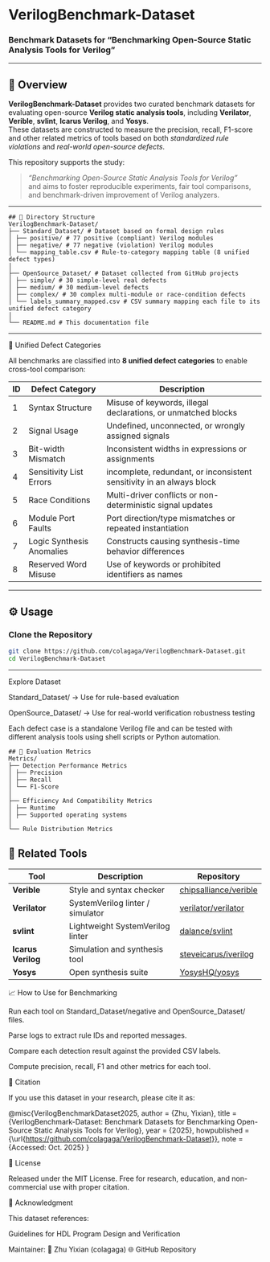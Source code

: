 # VerilogBenchmark-Dataset

### Benchmark Datasets for “Benchmarking Open-Source Static Analysis Tools for Verilog”

---

## 📘 Overview

**VerilogBenchmark-Dataset** provides two curated benchmark datasets for evaluating open-source **Verilog static analysis tools**, including **Verilator**, **Verible**, **svlint**, **Icarus Verilog**, and **Yosys**.  
These datasets are constructed to measure the precision, recall, F1-score and other related metrics of tools based on both *standardized rule violations* and *real-world open-source defects*.

This repository supports the study:  
> *“Benchmarking Open-Source Static Analysis Tools for Verilog”*  
and aims to foster reproducible experiments, fair tool comparisons, and benchmark-driven improvement of Verilog analyzers.

---
```
## 📁 Directory Structure
VerilogBenchmark-Dataset/
├── Standard_Dataset/ # Dataset based on formal design rules
│ ├── positive/ # 77 positive (compliant) Verilog modules
│ ├── negative/ # 77 negative (violation) Verilog modules
│ └── mapping_table.csv # Rule-to-category mapping table (8 unified defect types)
│
├── OpenSource_Dataset/ # Dataset collected from GitHub projects
│ ├── simple/ # 30 simple-level real defects
│ ├── medium/ # 30 medium-level defects
│ ├── complex/ # 30 complex multi-module or race-condition defects
│ └── labels_summary_mapped.csv # CSV summary mapping each file to its unified defect category
│
└── README.md # This documentation file

```
---
🧩 Unified Defect Categories

All benchmarks are classified into **8 unified defect categories** to enable cross-tool comparison:

| ID | Defect Category | Description |
|----|-----------------|--------------|
| 1  | Syntax Structure | Misuse of keywords, illegal declarations, or unmatched blocks |
| 2  | Signal Usage | Undefined, unconnected, or wrongly assigned signals |
| 3  | Bit-width Mismatch | Inconsistent widths in expressions or assignments |
| 4  | Sensitivity List Errors | incomplete, redundant, or inconsistent sensitivity in an always block |
| 5  | Race Conditions | Multi-driver conflicts or non-deterministic signal updates |
| 6  | Module Port Faults | Port direction/type mismatches or repeated instantiation |
| 7  | Logic Synthesis Anomalies | Constructs causing synthesis-time behavior differences |
| 8  | Reserved Word Misuse | Use of keywords or prohibited identifiers as names |

---

## ⚙️ Usage

### Clone the Repository
```bash
git clone https://github.com/colagaga/VerilogBenchmark-Dataset.git
cd VerilogBenchmark-Dataset
```
---

Explore Dataset

Standard_Dataset/ → Use for rule-based evaluation

OpenSource_Dataset/ → Use for real-world verification robustness testing

Each defect case is a standalone Verilog file and can be tested with different analysis tools using shell scripts or Python automation.
```
## 🧪 Evaluation Metrics
Metrics/
├── Detection Performance Metrics
│ ├── Precision
│ ├── Recall
│ └── F1-Score
│
├── Efficiency And Compatibility Metrics
│ ├── Runtime
│ ├── Supported operating systems
│ 
└── Rule Distribution Metrics

```

## 🧰 Related Tools

| Tool | Description | Repository |
|------|--------------|-------------|
| **Verible** | Style and syntax checker | [chipsalliance/verible](https://github.com/chipsalliance/verible) |
| **Verilator** | SystemVerilog linter / simulator | [verilator/verilator](https://www.veripool.org/wiki/verilator) |
| **svlint** | Lightweight SystemVerilog linter | [dalance/svlint](https://github.com/dalance/svlint) |
| **Icarus Verilog** | Simulation and synthesis tool | [steveicarus/iverilog](http://iverilog.icarus.com/) |
| **Yosys** | Open synthesis suite | [YosysHQ/yosys](https://github.com/YosysHQ/yosys) |

📈 How to Use for Benchmarking

Run each tool on Standard_Dataset/negative and OpenSource_Dataset/ files.

Parse logs to extract rule IDs and reported messages.

Compare each detection result against the provided CSV labels.

Compute precision, recall, F1 and other metrics for each tool.


📜 Citation

If you use this dataset in your research, please cite it as:

@misc{VerilogBenchmarkDataset2025,
  author = {Zhu, Yixian},
  title = {VerilogBenchmark-Dataset: Benchmark Datasets for Benchmarking Open-Source Static Analysis Tools for Verilog},
  year = {2025},
  howpublished = {\url{https://github.com/colagaga/VerilogBenchmark-Dataset}},
  note = {Accessed: Oct. 2025}
}

📄 License

Released under the MIT License.
Free for research, education, and non-commercial use with proper citation.

🤝 Acknowledgment

This dataset references:

Guidelines for HDL Program Design and Verification


Maintainer:
📧 Zhu Yixian (colagaga)
🌐 GitHub Repository

